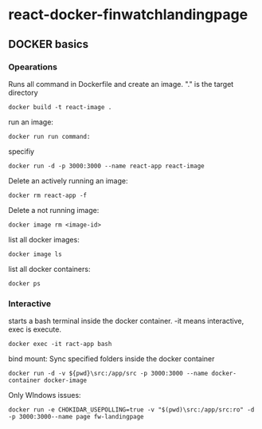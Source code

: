 # react-docker-finwatchlandingpage

## DOCKER basics

### Opearations

Runs all command in Dockerfile and create an image. "." is the target directory

```
docker build -t react-image .
```

run an image:

```
docker run run command:
```

specifiy

```
docker run -d -p 3000:3000 --name react-app react-image
```

Delete an actively running an image:

```
docker rm react-app -f
```

Delete a not running image:

```
docker image rm <image-id>
```

list all docker images:

```
docker image ls
```

list all docker containers:

```
docker ps
```

### Interactive

starts a bash terminal inside the docker container. -it means interactive, exec is execute.

```
docker exec -it ract-app bash
```

bind mount: Sync specified folders inside the docker container

```
docker run -d -v ${pwd}\src:/app/src -p 3000:3000 --name docker-container docker-image
```

Only WIndows issues:

```
docker run -e CHOKIDAR_USEPOLLING=true -v "$(pwd)\src:/app/src:ro" -d -p 3000:3000--name page fw-landingpage
```
